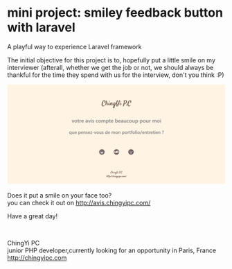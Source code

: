 <h1>mini project: smiley feedback button with laravel </h1>
<p>A playful way to experience Laravel framework </p>
<p>The initial objective for this project is to, hopefully put a little smile on my interviewer (afterall, whether we get the job or not, we should always be thankful for the time they spend with us for the interview, don't you think :P)  

![simple feedback stand]( https://github.com/JENNYPCHEN/laravel-simple-feedback-stand/blob/main/personalproject2.png
)
    
<p>Does it put a smile on your face too?<br>
    you can check it out on <a href="http://avis.chingyipc.com/">http://avis.chingyipc.com/</a></p>
    
   <p> Have a great day!<p><br>
    <p>ChingYi PC<br>junior PHP developer,currently looking for an opportunity in Paris, France<br>
        <a href="http://chingyipc.com">http://chingyipc.com</a></p>
    
